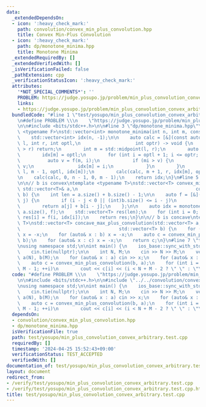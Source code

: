 ```yaml
---
data:
  _extendedDependsOn:
  - icon: ':heavy_check_mark:'
    path: convolution/convex_min_plus_convolution.hpp
    title: Convex Min-Plus Convolution
  - icon: ':heavy_check_mark:'
    path: dp/monotone_minima.hpp
    title: Monotone Minima
  _extendedRequiredBy: []
  _extendedVerifiedWith: []
  _isVerificationFailed: false
  _pathExtension: cpp
  _verificationStatusIcon: ':heavy_check_mark:'
  attributes:
    '*NOT_SPECIAL_COMMENTS*': ''
    PROBLEM: https://judge.yosupo.jp/problem/min_plus_convolution_convex_arbitrary
    links:
    - https://judge.yosupo.jp/problem/min_plus_convolution_convex_arbitrary
  bundledCode: "#line 1 \"test/yosupo/min_plus_convolution_convex_arbitrary.test.cpp\"\
    \n#define PROBLEM \\\n    \"https://judge.yosupo.jp/problem/min_plus_convolution_convex_arbitrary\"\
    \n\n#include <bits/stdc++.h>\n\n#line 3 \"dp/monotone_minima.hpp\"\n\ntemplate\
    \ <typename F>\nstd::vector<int> monotone_minima(int n, int m, const F& f) {\n\
    \    std::vector<int> idx(n, -1);\n\n    auto calc = [&](const auto& calc, int\
    \ l, int r, int optl,\n                    int optr) -> void {\n        if (l\
    \ > r) return;\n        int m = std::midpoint(l, r);\n        auto mi = f(m, optl);\n\
    \        idx[m] = optl;\n        for (int i = optl + 1; i <= optr; ++i) {\n  \
    \          auto v = f(m, i);\n            if (mi > v) {\n                mi =\
    \ v;\n                idx[m] = i;\n            }\n        }\n        calc(calc,\
    \ l, m - 1, optl, idx[m]);\n        calc(calc, m + 1, r, idx[m], optr);\n    };\n\
    \n    calc(calc, 0, n - 1, 0, m - 1);\n    return idx;\n}\n#line 5 \"convolution/convex_min_plus_convolution.hpp\"\
    \n\n// b is convex\ntemplate <typename T>\nstd::vector<T> convex_min_plus_convolution(const\
    \ std::vector<T>& a,\n                                           const std::vector<T>&\
    \ b) {\n    int len = a.size() + b.size() - 1;\n\n    auto f = [&](int i, int\
    \ j) {\n        if (i - j < 0 || (int)b.size() <= i - j)\n            return std::numeric_limits<T>::max();\n\
    \        return a[j] + b[i - j];\n    };\n\n    auto idx = monotone_minima(len,\
    \ a.size(), f);\n    std::vector<T> res(len);\n    for (int i = 0; i < len; ++i)\
    \ res[i] = f(i, idx[i]);\n    return res;\n}\n\n// b is concave\ntemplate <typename\
    \ T>\nstd::vector<T> concave_max_plus_convolution(std::vector<T> a,\n        \
    \                                    std::vector<T> b) {\n    for (auto& x : a)\
    \ x = -x;\n    for (auto& x : b) x = -x;\n    auto c = convex_min_plus_convolution(a,\
    \ b);\n    for (auto& x : c) x = -x;\n    return c;\n}\n#line 7 \"test/yosupo/min_plus_convolution_convex_arbitrary.test.cpp\"\
    \nusing namespace std;\n\nint main() {\n    ios_base::sync_with_stdio(false);\n\
    \    cin.tie(nullptr);\n\n    int N, M;\n    cin >> N >> M;\n    vector<long long>\
    \ a(N), b(M);\n    for (auto& x : a) cin >> x;\n    for (auto& x : b) cin >> x;\n\
    \    auto c = convex_min_plus_convolution(b, a);\n    for (int i = 0; i < N +\
    \ M - 1; ++i)\n        cout << c[i] << (i < N + M - 2 ? \" \" : \"\\n\");\n}\n"
  code: "#define PROBLEM \\\n    \"https://judge.yosupo.jp/problem/min_plus_convolution_convex_arbitrary\"\
    \n\n#include <bits/stdc++.h>\n\n#include \"../../convolution/convex_min_plus_convolution.hpp\"\
    \nusing namespace std;\n\nint main() {\n    ios_base::sync_with_stdio(false);\n\
    \    cin.tie(nullptr);\n\n    int N, M;\n    cin >> N >> M;\n    vector<long long>\
    \ a(N), b(M);\n    for (auto& x : a) cin >> x;\n    for (auto& x : b) cin >> x;\n\
    \    auto c = convex_min_plus_convolution(b, a);\n    for (int i = 0; i < N +\
    \ M - 1; ++i)\n        cout << c[i] << (i < N + M - 2 ? \" \" : \"\\n\");\n}\n"
  dependsOn:
  - convolution/convex_min_plus_convolution.hpp
  - dp/monotone_minima.hpp
  isVerificationFile: true
  path: test/yosupo/min_plus_convolution_convex_arbitrary.test.cpp
  requiredBy: []
  timestamp: '2024-04-25 15:52:43+09:00'
  verificationStatus: TEST_ACCEPTED
  verifiedWith: []
documentation_of: test/yosupo/min_plus_convolution_convex_arbitrary.test.cpp
layout: document
redirect_from:
- /verify/test/yosupo/min_plus_convolution_convex_arbitrary.test.cpp
- /verify/test/yosupo/min_plus_convolution_convex_arbitrary.test.cpp.html
title: test/yosupo/min_plus_convolution_convex_arbitrary.test.cpp
---
```

